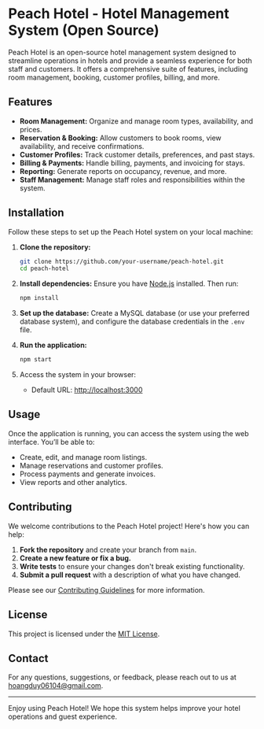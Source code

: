 
# Peach Hotel - Hotel Management System (Open Source)

Peach Hotel is an open-source hotel management system designed to streamline operations in hotels and provide a seamless experience for both staff and customers. It offers a comprehensive suite of features, including room management, booking, customer profiles, billing, and more.

## Features

- **Room Management:** Organize and manage room types, availability, and prices.
- **Reservation & Booking:** Allow customers to book rooms, view availability, and receive confirmations.
- **Customer Profiles:** Track customer details, preferences, and past stays.
- **Billing & Payments:** Handle billing, payments, and invoicing for stays.
- **Reporting:** Generate reports on occupancy, revenue, and more.
- **Staff Management:** Manage staff roles and responsibilities within the system.

## Installation

Follow these steps to set up the Peach Hotel system on your local machine:

1. **Clone the repository:**
   ```bash
   git clone https://github.com/your-username/peach-hotel.git
   cd peach-hotel
   ```

2. **Install dependencies:**
   Ensure you have [Node.js](https://nodejs.org/) installed. Then run:
   ```bash
   npm install
   ```

3. **Set up the database:**
   Create a MySQL database (or use your preferred database system), and configure the database credentials in the `.env` file.

4. **Run the application:**
   ```bash
   npm start
   ```

5. Access the system in your browser:
   - Default URL: [http://localhost:3000](http://localhost:3000)

## Usage

Once the application is running, you can access the system using the web interface. You’ll be able to:
- Create, edit, and manage room listings.
- Manage reservations and customer profiles.
- Process payments and generate invoices.
- View reports and other analytics.

## Contributing

We welcome contributions to the Peach Hotel project! Here's how you can help:

1. **Fork the repository** and create your branch from `main`.
2. **Create a new feature or fix a bug.**
3. **Write tests** to ensure your changes don't break existing functionality.
4. **Submit a pull request** with a description of what you have changed.

Please see our [Contributing Guidelines](CONTRIBUTING.md) for more information.

## License

This project is licensed under the [MIT License](LICENSE).

## Contact

For any questions, suggestions, or feedback, please reach out to us at [hoangduy06104@gmail.com](mailto:hoangduy06104@gmail.com).

---

Enjoy using Peach Hotel! We hope this system helps improve your hotel operations and guest experience.
